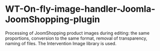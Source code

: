 # WT-On-fly-image-handler-Joomla-JoomShopping-plugin
Processing of JoomShopping product images during editing: the same proportions, conversion to the same format, removal of transparency, naming of files. The Intervention Image library is used.
